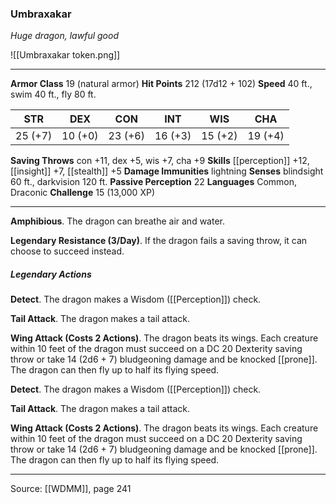 ### Umbraxakar
_Huge dragon, lawful good_

![[Umbraxakar token.png]]


---

**Armor Class** 19 (natural armor)
**Hit Points** 212 (17d12 + 102)
**Speed** 40 ft., swim 40 ft., fly 80 ft.

| STR     | DEX     | CON     | INT     | WIS     | CHA     |
|---------|---------|---------|---------|---------|---------|
| 25 (+7) | 10 (+0) | 23 (+6) | 16 (+3) | 15 (+2) | 19 (+4) |

**Saving Throws** con +11, dex +5, wis +7, cha +9
**Skills** [[perception]] +12, [[insight]] +7, [[stealth]] +5
**Damage Immunities** lightning
**Senses** blindsight 60 ft., darkvision 120 ft.
**Passive Perception** 22
**Languages** Common, Draconic
**Challenge** 15 (13,000 XP)

---

**Amphibious**. The dragon can breathe air and water.

**Legendary Resistance (3/Day)**. If the dragon fails a saving throw, it can choose to succeed instead.

##### Legendary Actions
**Detect**. The dragon makes a Wisdom ([[Perception]]) check.

**Tail Attack**. The dragon makes a tail attack.

**Wing Attack (Costs 2 Actions)**. The dragon beats its wings. Each creature within 10 feet of the dragon must succeed on a DC 20 Dexterity saving throw or take 14 (2d6 + 7) bludgeoning damage and be knocked [[prone]]. The dragon can then fly up to half its flying speed.

**Detect**. The dragon makes a Wisdom ([[Perception]]) check.

**Tail Attack**. The dragon makes a tail attack.

**Wing Attack (Costs 2 Actions)**. The dragon beats its wings. Each creature within 10 feet of the dragon must succeed on a DC 20 Dexterity saving throw or take 14 (2d6 + 7) bludgeoning damage and be knocked [[prone]]. The dragon can then fly up to half its flying speed.


---

Source: [[WDMM]], page 241